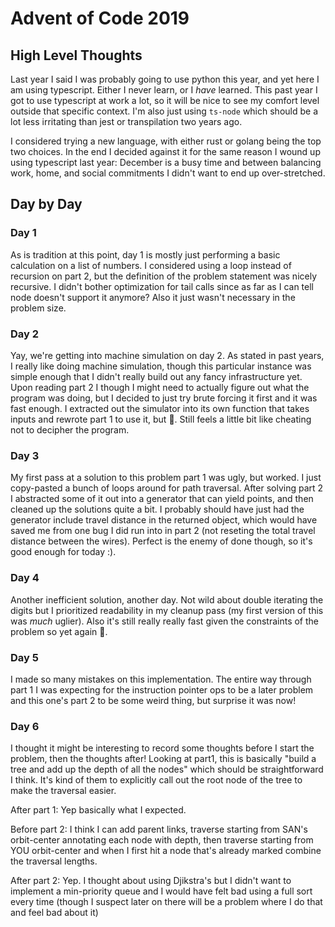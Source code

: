 # Advent of Code 2019
## High Level Thoughts
Last year I said I was probably going to use python this year, and yet here I am using typescript. Either I never learn, or I _have_ learned. This past year I got to use typescript at work a lot, so it will be nice to see my comfort level outside that specific context. I'm also just using `ts-node` which should be a lot less irritating than jest or transpilation two years ago.

I considered trying a new language, with either rust or golang being the top two choices. In the end I decided against it for the same reason I wound up using typescript last year: December is a busy time and between balancing work, home, and social commitments I didn't want to end up over-stretched.

## Day by Day
### Day 1
As is tradition at this point, day 1 is mostly just performing a basic calculation on a list of numbers. I considered using a loop instead of recursion on part 2, but the definition of the problem statement was nicely recursive. I didn't bother optimization for tail calls since as far as I can tell node doesn't support it anymore? Also it just wasn't necessary in the problem size.

### Day 2
Yay, we're getting into machine simulation on day 2. As stated in past years, I really like doing machine simulation, though this particular instance was simple enough that I didn't really build out any fancy infrastructure yet. Upon reading part 2 I though I might need to actually figure out what the program was doing, but I decided to just try brute forcing it first and it was fast enough. I extracted out the simulator into its own function that takes inputs and rewrote part 1 to use it, but :shrug:. Still feels a little bit like cheating not to decipher the program.

### Day 3
My first pass at a solution to this problem part 1 was ugly, but worked. I just copy-pasted a bunch of loops around for path traversal. After solving part 2 I abstracted some of it out into a generator that can yield points, and then cleaned up the solutions quite a bit. I probably should have just had the generator include travel distance in the returned object, which would have saved me from one bug I did run into in part 2 (not reseting the total travel distance between the wires). Perfect is the enemy of done though, so it's good enough for today :).

### Day 4
Another inefficient solution, another day. Not wild about double iterating the digits but I prioritized readability in my cleanup pass (my first version of this was _much_ uglier). Also it's still really really fast given the constraints of the problem so yet again :shrug:.

### Day 5
I made so many mistakes on this implementation. The entire way through part 1 I was expecting for the instruction pointer ops to be a later problem and this one's part 2 to be some weird thing, but surprise it was now!

### Day 6
I thought it might be interesting to record some thoughts before I start the problem, then the thoughts after! Looking at part1, this is basically "build a tree and add up the depth of all the nodes" which should be straightforward I think. It's kind of them to explicitly call out the root node of the tree to make the traversal easier.

After part 1: Yep basically what I expected.

Before part 2: I think I can add parent links, traverse starting from SAN's orbit-center annotating each node with depth, then traverse starting from YOU orbit-center and when I first hit a node that's already marked combine the traversal lengths. 

After part 2: Yep. I thought about using Djikstra's but I didn't want to implement a min-priority queue and I would have felt bad using a full sort every time (though I suspect later on there will be a problem where I do that and feel bad about it)